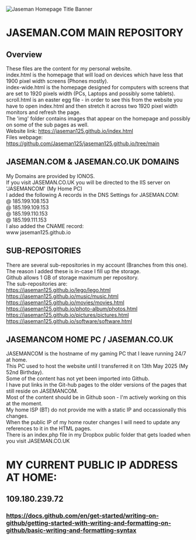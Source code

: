 ![Jaseman Homepage Title Banner](https://jaseman125.github.io/img/jaseman-header.png)

# JASEMAN.COM MAIN REPOSITORY
## Overview
These files are the content for my personal website.<br/>
index.html is the homepage that will load on devices which have less that 1900 pixel width screens (Phones mostly).<br/>
index-wide.html is the homepage designed for computers with screens that are set to 1920 pixels width (PCs, Laptops and possibly some tablets).<br/>
scroll.html is an easter egg file - in order to see this from the website you have to open index.html and then stretch it across two 1920 pixel width monitors and refresh the page.<br/>
The 'img' folder contains images that appear on the homepage and possibly on some of the sub pages as well.<br/>
Website link: https://jaseman125.github.io/index.html<br/>
Files webpage: https://github.com/Jaseman125/jaseman125.github.io/tree/main<br/>
## JASEMAN.COM & JASEMAN.CO.UK DOMAINS
My Domains are provided by IONOS.<br/>
If you visit JASEMAN.CO.UK you will be directed to the IIS server on 'JASEMANCOM' (My Home PC)<br/>
I added the following A records in the DNS Settings for JASEMAN.COM:<br/>
@	185.199.108.153<br/>
@	185.199.109.153<br/>
@	185.199.110.153<br/>
@	185.199.111.153<br/>
I also added the CNAME record:<br/>
www	jaseman125.github.io<br/>
## SUB-REPOSITORIES
There are several sub-repositories in my account (Branches from this one).<br/>
The reason I added these is in-case I fill up the storage.<br/>
Github allows 1 GB of storage maximum per repository.<br/>
The sub-repositories are:<br/>
https://jaseman125.github.io/lego/lego.html<br/>
https://jaseman125.github.io/music/music.html<br/>
https://jaseman125.github.io/movies/movies.html<br/>
https://jaseman125.github.io/photo-album/photos.html<br/>
https://jaseman125.github.io/pictures/pictures.html<br/>
https://jaseman125.github.io/software/software.html<br/>
## JASEMANCOM HOME PC / JASEMAN.CO.UK
JASEMANCOM is the hostname of my gaming PC that I leave running 24/7 at home.<br/>
This PC used to host the website until I transferred it on 13th May 2025 (My 52nd Birthday).<br/>
Some of the content has not yet been imported into Github.<br/>
I have put links in the Git-hub pages to the older versions of the pages that still reside on JASEMANCOM.<br/>
Most of the content should be in Github soon - I'm actively working on this at the moment.<br/>
My home ISP (BT) do not provide me with a static IP and occassionally this changes.<br/>
When the public IP of my home router changes I will need to update any references to it in the HTML pages.<br/>
There is an index.php file in my Dropbox public folder that gets loaded when you visit JASEMAN.CO.UK<br/>
# MY CURRENT PUBLIC IP ADDRESS AT HOME:
## 109.180.239.72<br/>

### https://docs.github.com/en/get-started/writing-on-github/getting-started-with-writing-and-formatting-on-github/basic-writing-and-formatting-syntax
